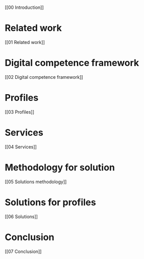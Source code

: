 [[00 Introduction]]

# Related work

[[01 Related work]]

# Digital competence framework

[[02 Digital competence framework]]

# Profiles

[[03 Profiles]]

# Services

[[04 Services]]

# Methodology for solution

[[05 Solutions methodology]]

# Solutions for profiles

[[06 Solutions]]

# Conclusion

[[07 Conclusion]]
